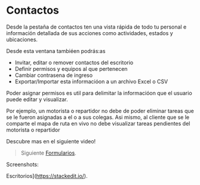 # Contactos 

Desde la pestaña de contactos ten una vista rápida de todo tu personal e información detallada de sus acciones como actividades, estados y ubicaciones. 

Desde esta ventana tambiéen podrás:as

- Invitar, editar o remover contactos del escritorio 
- Definir permisos y equipos al que pertenecen 
- Cambiar contrasena de ingreso
- Exportar/Importar esta informacióon a un archivo Excel o CSV

Poder asignar permisos es util para delimitar la informacióon que el usuario puede editar y visualizar. 

Por ejemplo, un motorista o repartidor no debe de poder eliminar tareas que se le fueron asignadas a el o a sus colegas. Asi mismo, al cliente que se le comparte el mapa de ruta en vivo no debe visualizar tareas pendientes del motorista o repartidor

Descubre mas en el siguiente video! 

> Siguiente [Formularios](/v1/web-app/basico/formularios.html).

Screenshots: 

Escritorios](https://stackedit.io/).
<!--stackedit_data:
eyJoaXN0b3J5IjpbLTQzNzgyNzU4NiwtNDk0NzY5NTE3LDE1OD
kwNzY2NjIsNDgzNzMwMjQ5LC0xNTI5MzE5MzM2LDEzMzI5OTQ5
MDhdfQ==
-->